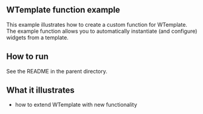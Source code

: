 WTemplate function example
--------------------------

This example illustrates how to create a custom function for WTemplate.
The example function allows you to automatically instantiate (and configure)
widgets from a template.

How to run
----------

See the README in the parent directory.

What it illustrates
-------------------

- how to extend WTemplate with new functionality